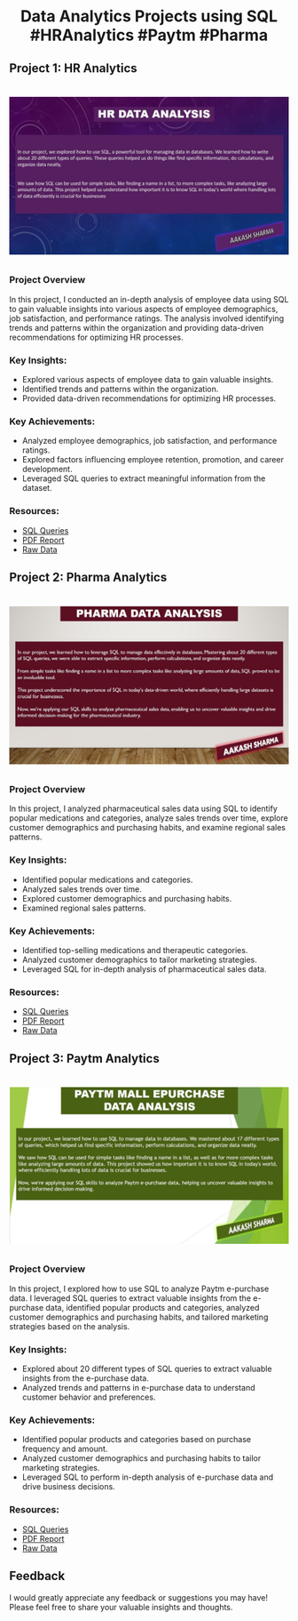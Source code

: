 # <p align ="center"> Data Analytics Projects using SQL  #HRAnalytics  #Paytm #Pharma

## Project 1: HR Analytics

# <p align ="center">![Pic](https://github.com/Pandat-0052/Data-Analytics-Projects-using-SQL-HR-Analytic-Paytm-Pharma/blob/main/HR.JPG)</p>

### Project Overview

In this project, I conducted an in-depth analysis of employee data using SQL to gain valuable insights into various aspects of employee demographics, job satisfaction, and performance ratings. The analysis involved identifying trends and patterns within the organization and providing data-driven recommendations for optimizing HR processes.

### Key Insights:

- Explored various aspects of employee data to gain valuable insights.
- Identified trends and patterns within the organization.
- Provided data-driven recommendations for optimizing HR processes.

### Key Achievements:

- Analyzed employee demographics, job satisfaction, and performance ratings.
- Explored factors influencing employee retention, promotion, and career development.
- Leveraged SQL queries to extract meaningful information from the dataset.

### Resources:

- [SQL Queries](https://github.com/Pandat-0052/Data-Analytics-Projects-using-SQL-HR-Analytic-Paytm-Pharma/blob/main/HR.sql)
- [PDF Report](https://github.com/Pandat-0052/Data-Analytics-Projects-using-SQL-HR-Analytic-Paytm-Pharma/blob/main/HR%20DATA.pdf)
- [Raw Data](https://github.com/Pandat-0052/Data-Analytics-Projects-using-SQL-HR-Analytic-Paytm-Pharma/blob/main/General%20Data.xlsx)

## Project 2: Pharma Analytics

# <p align ="center">![Pic](https://github.com/Pandat-0052/Data-Analytics-Projects-using-SQL-HR-Analytic-Paytm-Pharma/blob/main/Pharma.JPG)</p>

### Project Overview

In this project, I analyzed pharmaceutical sales data using SQL to identify popular medications and categories, analyze sales trends over time, explore customer demographics and purchasing habits, and examine regional sales patterns.

### Key Insights:

- Identified popular medications and categories.
- Analyzed sales trends over time.
- Explored customer demographics and purchasing habits.
- Examined regional sales patterns.

### Key Achievements:

- Identified top-selling medications and therapeutic categories.
- Analyzed customer demographics to tailor marketing strategies.
- Leveraged SQL for in-depth analysis of pharmaceutical sales data.

### Resources:

- [SQL Queries](https://github.com/Pandat-0052/Data-Analytics-Projects-using-SQL-HR-Analytic-Paytm-Pharma/blob/main/Pharma.sql)
- [PDF Report](https://github.com/Pandat-0052/Data-Analytics-Projects-using-SQL-HR-Analytic-Paytm-Pharma/blob/main/Pharma.pdf)
- [Raw Data](https://github.com/Pandat-0052/Data-Analytics-Projects-using-SQL-HR-Analytic-Paytm-Pharma/blob/main/Pharma_data_analysis__.xlsm)

## Project 3: Paytm Analytics

# <p align ="center">![Pic](https://github.com/Pandat-0052/Data-Analytics-Projects-using-SQL-HR-Analytic-Paytm-Pharma/blob/main/Paytm.JPG)</p>

### Project Overview

In this project, I explored how to use SQL to analyze Paytm e-purchase data. I leveraged SQL queries to extract valuable insights from the e-purchase data, identified popular products and categories, analyzed customer demographics and purchasing habits, and tailored marketing strategies based on the analysis.

### Key Insights:

- Explored about 20 different types of SQL queries to extract valuable insights from the e-purchase data.
- Analyzed trends and patterns in e-purchase data to understand customer behavior and preferences.

### Key Achievements:

- Identified popular products and categories based on purchase frequency and amount.
- Analyzed customer demographics and purchasing habits to tailor marketing strategies.
- Leveraged SQL to perform in-depth analysis of e-purchase data and drive business decisions.

### Resources:

- [SQL Queries](https://github.com/Pandat-0052/Data-Analytics-Projects-using-SQL-HR-Analytic-Paytm-Pharma/blob/main/Paytm.sql)
- [PDF Report](https://github.com/Pandat-0052/Data-Analytics-Projects-using-SQL-HR-Analytic-Paytm-Pharma/blob/main/Paytm.pdf)
- [Raw Data](https://github.com/Pandat-0052/Data-Analytics-Projects-using-SQL-HR-Analytic-Paytm-Pharma/blob/main/Paytm%20Epurchase%20data.csv)

## Feedback

I would greatly appreciate any feedback or suggestions you may have! Please feel free to share your valuable insights and thoughts.
